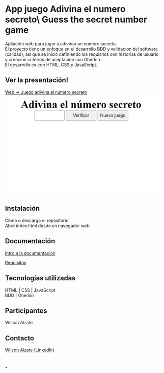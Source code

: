 # App juego Adivina el numero secreto\ Guess the secret number game
Apliación web para jugar a adivinar un numero secreto.\
El proyecto tiene un enfoque en el desarrollo BDD y validacion del software (calidad), asi que se inició definiendo los requisitos con historias de usuario y creacion criterios de aceptacion con Gherkin.\
El desarrollo es con HTML, CSS y JavaScript.

## Ver la presentación!
[Web -> Juego adivina el número secreto](https://wilalz.github.io/App-juego-Adivina-el-numero-secreto/)
  
  
<!-- imagen -->
![app](https://github.com/Wilalz/App-juego-Adivina-el-numero-secreto/blob/4e8b84ca720cd0ed3098c10bc6951bcbb0f92835/Juego%20Adivina%20el%20numero.jpg)

## Instalación
Clona o descarga el repósitorio\
Abre index.html desde un navegador web

## Documentación
[Intro a la documentación](https://github.com/Wilalz/App-juego-Adivina-el-numero-secreto/blob/main/docs/intro_documentacion.md)

[Requisitos](https://github.com/Wilalz/App-juego-Adivina-el-numero-secreto/blob/main/docs/requisitos.md)

## Tecnologias utilizadas
HTML | CSS | JavaScript\
BDD | Gherkin

## Participantes
Wilson Alzate

## Contacto
[Wilson Alzate (LinkedIn)](https://www.linkedin.com/in/wilson-alzate-pineda/)



## .
